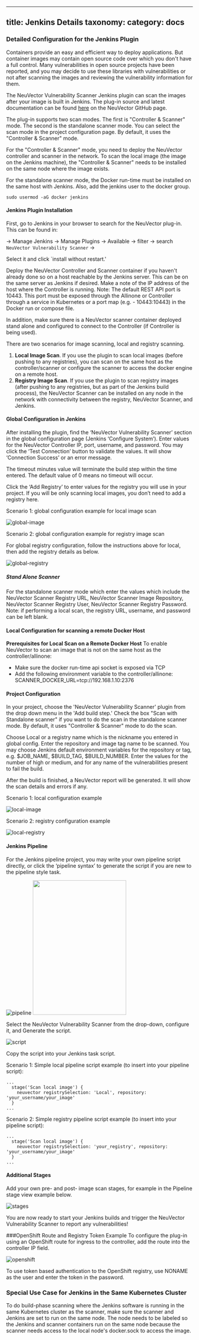 

---
title: Jenkins Details
taxonomy:
    category: docs
---

### Detailed Configuration for the Jenkins Plugin

Containers provide an easy and efficient way to deploy applications. But container images may contain open source code over which you don't have a full control. Many vulnerabilities in open source projects have been reported, and you may decide to use these libraries with vulnerabilities or not after scanning the images and reviewing the vulnerability information for them.

The NeuVector Vulnerability Scanner Jenkins plugin can scan the images after your image is built in Jenkins. The plug-in source and latest documentation can be found [here](https://github.com/jenkinsci/neuvector-vulnerability-scanner-plugin) on the NeuVector GitHub page.

The plug-in supports two scan modes. The first is "Controller & Scanner" mode. The second is the standalone scanner mode. You can select the scan mode in the project configuration page. By default, it uses the "Controller & Scanner" mode.

For the "Controller & Scanner" mode, you need to deploy the NeuVector controller and scanner in the network. To scan the local image (the image on the Jenkins machine), the "Controller & Scanner" needs to be installed on the same node where the image exists.

For the standalone scanner mode, the Docker run-time must be installed on the same host with Jenkins. Also, add the jenkins user to the docker group.

```
sudo usermod -aG docker jenkins
```

#### Jenkins Plugin Installation
First, go to Jenkins in your browser to search for the NeuVector plug-in. This can be found in:

-&gt; Manage Jenkins -&gt; Manage Plugins -&gt; Available -&gt; filter -&gt; search `NeuVector Vulnerability Scanner` -&gt;

Select it and click `install without restart.'

Deploy the NeuVector Controller and Scanner container if you haven't already done so on a host reachable by the Jenkins server. This can be on the same server as Jenkins if desired. Make a note of the IP address of the host where the Controller is running. Note: The default REST API port is 10443. This port must be exposed through the Allinone or Controller through a service in Kubernetes or a port map (e.g. - 10443:10443) in the Docker run or compose file.

In addition, make sure there is a NeuVector scanner container deployed stand alone and configured to connect to the Controller (if Controller is being used).

There are two scenarios for image scanning, local and registry scanning.
<ol>
 	<li><strong>Local Image Scan</strong>. If you use the plugin to scan local images (before pushing to any registries), you can scan on the same host as the controller/scanner or configure the scanner to access the docker engine on a remote host.</li>
 	<li><strong>Registry Image Scan</strong>. If you use the plugin to scan registry images (after pushing to any registries, but as part of the Jenkins build process), the NeuVector Scanner can be installed on any node in the network with connectivity between the registry, NeuVector Scanner, and Jenkins.</li>
</ol>

#### Global Configuration in Jenkins
After installing the plugin, find the ‘NeuVector Vulnerability Scanner’ section in the global configuration page (Jenkins ‘Configure System’). Enter values for the NeuVector Controller IP, port, username, and password. You may click the ‘Test Connection’ button to validate the values. It will show ‘Connection Success’ or an error message.

The timeout minutes value will terminate the build step within the time entered. The default value of 0 means no timeout will occur.

Click the ‘Add Registry’ to enter values for the registry you will use in your project. If you will be only scanning local images, you don’t need to add a registry here.

Scenario 1: global configuration example for local image scan

![global-image](jenkins1a.png)

Scenario 2: global configuration example for registry image scan

For global registry configuration, follow the instructions above for local, then add the registry details as below.

![global-registry](registry_console.png)

##### Stand Alone Scanner

For the standalone scanner mode which enter the values which include the NeuVector Scanner Registry URL, NeuVector Scanner Image Repository, NeuVector Scanner Registry User, NeuVector Scanner Registry Password. Note: if performing a local scan, the registry URL, username, and password can be left blank.



#### Local Configuration for scanning a remote Docker Host

<strong>Prerequisites for Local Scan on a Remote Docker Host</strong>
To enable NeuVector to scan an image that is not on the same host as the controller/allinone:
+ Make sure the docker run-time api socket is exposed via TCP
+ Add the following environment variable to the controller/allinone: SCANNER_DOCKER_URL=tcp://192.168.1.10:2376

#### Project Configuration
In your project, choose the 'NeuVector Vulnerability Scanner' plugin from the drop down menu in the 'Add build step.' Check the box "Scan with Standalone scanner" if you want to do the scan in the standalone scanner mode. By default, it uses "Controller & Scanner" mode to do the scan. 

Choose Local or a registry name which is the nickname you entered in global config. Enter the repository and image tag name to be scanned. You may choose Jenkins default environment variables for the repository or tag, e.g. $JOB_NAME, $BUILD_TAG, $BUILD_NUMBER. Enter the values for the number of high or medium, and for any name of the vulnerabilities present to fail the build.

After the build is finished, a NeuVector report will be generated. It will show the scan details and errors if any.

Scenario 1: local configuration example

![local-image](jenkins_local.png)

Scenario 2: registry configuration example

![local-registry](jenkins_registry.png)


#### Jenkins Pipeline
For the Jenkins pipeline project, you may write your own pipeline script directly, or click the ‘pipeline syntax’ to generate the script if you are new to the pipeline style task.

![pipeline](jenkins5a.png)
<img class="alignnone size-full wp-image-4252" src="https://neuvector.com/wp-content/uploads/2018/07/jenkins5a.png" alt="" width="252" height="363" />

Select the NeuVector Vulnerability Scanner from the drop-down, configure it, and Generate the script.

![script](jenkins6a.png)

Copy the script into your Jenkins task script.

Scenario 1: Simple local pipeline script example (to insert into your pipeline script):
<pre>
<code>...
  stage('Scan local image') {
    neuvector registrySelection: 'Local', repository: 'your_username/your_image'
  }
...</code>
</pre>

Scenario 2: Simple registry pipeline script example (to insert into your pipeline script):
<pre>
<code>...
  stage('Scan local image') {
    neuvector registrySelection: 'your_registry', repository: 'your_username/your_image'
  }
...</code>
</pre>


#### Additional Stages
Add your own pre- and post- image scan stages, for example in the Pipeline stage view example below.

![stages](jenkins7a.png)

You are now ready to start your Jenkins builds and trigger the NeuVector Vulnerability Scanner to report any vulnerabilities!

###OpenShift Route and Registry Token Example
To configure the plug-in using an OpenShift route for ingress to the controller, add the route into the controller IP field.

![openshift](rhos_jenkins_route.png)

To use token based authentication to the OpenShift registry, use NONAME as the user and enter the token in the password.

### Special Use Case for Jenkins in the Same Kubernetes Cluster
To do build-phase scanning where the Jenkins software is running in the same Kubernetes cluster as the scanner, make sure the scanner and Jenkins are set to run on the same node. The node needs to be labeled so the Jenkins and scanner containers run on the same node because the scanner needs access to the local node's docker.sock to access the image.

